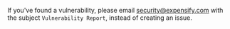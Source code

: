If you've found a vulnerability, please email security@expensify.com with the subject `Vulnerability Report`, instead of creating an issue.
